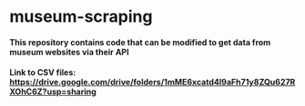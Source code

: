 # museum-scraping

#### This repository contains code that can be modified to get data from museum websites via their API

#### Link to CSV files: https://drive.google.com/drive/folders/1mME6xcatd4I9aFh71y8ZQu627RXOhC6Z?usp=sharing
